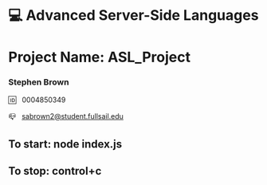 
# 💻 Advanced Server-Side Languages

# Project Name: ASL_Project

### Stephen Brown

🆔 &nbsp; 0004850349

📪 &nbsp; sabrown2@student.fullsail.edu

## To start: node index.js
## To stop: control+c